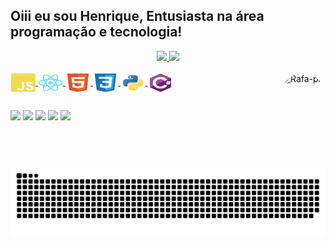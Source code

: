 ## Oiii eu sou Henrique, Entusiasta na área programação e tecnologia!
<div align="center">
  <a href="https://github.com/henriqueborck">
  <img height="180em" src="https://github-readme-stats.vercel.app/api?username=henriqueborck&show_icons=true&theme=radical&include_all_commits=true&count_private=true"/>
  <img height="180em" src="https://github-readme-stats.vercel.app/api/top-langs/?username=henriqueborck&layout=compact&langs_count=7&theme=radical"/>
</div>
<div style="display: inline_block"><br>
  <img align="center" alt="Rafa-Js" height="30" width="40" src="https://raw.githubusercontent.com/devicons/devicon/master/icons/javascript/javascript-plain.svg">
  <img align="center" alt="Rafa-React" height="30" width="40" src="https://raw.githubusercontent.com/devicons/devicon/master/icons/react/react-original.svg">
  <img align="center" alt="Rafa-HTML" height="30" width="40" src="https://raw.githubusercontent.com/devicons/devicon/master/icons/html5/html5-original.svg">
  <img align="center" alt="Rafa-CSS" height="30" width="40" src="https://raw.githubusercontent.com/devicons/devicon/master/icons/css3/css3-original.svg">
  <img align="center" alt="Rafa-Python" height="30" width="40" src="https://raw.githubusercontent.com/devicons/devicon/master/icons/python/python-original.svg">
  <img align="center" alt="Rafa-Csharp" height="30" width="40" src="https://raw.githubusercontent.com/devicons/devicon/master/icons/csharp/csharp-original.svg">
 <img align="right" alt="Rafa-pic" height="150" style="border-radius:50px;" src=https://lh3.googleusercontent.com/D-ADH6rUeBS5XwQW59YhrrL3Dj9c9gvvWEKI4BtxBWm953NwWIayYKJ7ElLngGqGp_DZYw=s85>
</div>
  
  ##
 
<div> 
  <a href="https://www.linkedin.com/in/henrborckidev/" target="_blank"><img src="https://img.shields.io/badge/LinkedIn-0077B5?style=for-the-badge&logo=linkedin&logoColor=white" target="_blank"></a>
  <a href="https://www.instagram.com/hryq.bk/?next=%2F" target="_blank"><img src="https://img.shields.io/badge/-Instagram-%23E4405F?style=for-the-badge&logo=instagram&logoColor=white" target="_blank"></a>
  <a href = ""><img src="https://img.shields.io/badge/Microsoft_Outlook-0078D4?style=for-the-badge&logo=microsoft-outlook&logoColor=white"></a>
  <a href="" target="_blank"><img src="https://img.shields.io/badge/Line-00C300?style=for-the-badge&logo=line&logoColor=white" target="_blank"></a>
 	<a href="https://wa.me/47992098623" target="_blank"><img src="https://img.shields.io/badge/WhatsApp-25D366?style=for-the-badge&logo=whatsapp&logoColor=white" target="_blank"></a>
 
  ![Snake animation](https://github.com/henriqueborck/henriqueborck/blob/output/github-contribution-grid-snake.svg)
 
</div>
